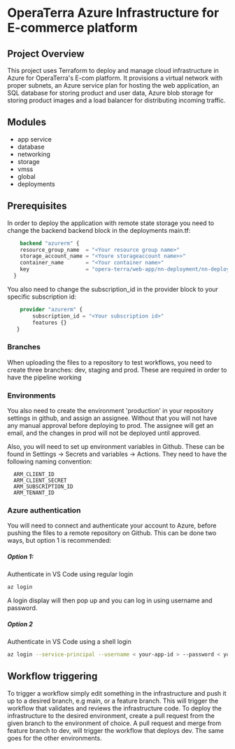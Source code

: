 # OperaTerra Azure Infrastructure for E-commerce platform


## Project Overview
This project uses Terraform to deploy and manage cloud infrastructure in Azure for OperaTerra's E-com platform. It provisions a virtual network with proper subnets, an Azure service plan for hosting the web application, an SQL database for storing product and user data, Azure blob storage for storing product images and a load balancer for distributing incoming traffic. 

## Modules
- app service
- database
- networking
- storage
- vmss
- global
- deployments

## Prerequisites
In order to deploy the application with remote state storage you need to change the backend backend block in the deployments main.tf:
```terraform
    backend "azurerm" {
    resource_group_name  = "<Your resource group name>"
    storage_account_name = "<Youre storageaccount name>>"
    container_name       = "<Your container name>"
    key                  = "opera-terra/web-app/nn-deployment/nn-deployment.tfstate"
  }
```
You also need to change the subscription_id in the provider block to your specific subscription id:
```terraform
    provider "azurerm" {
        subscription_id = "<Your subscription id>"
        features {}
   }   
```

### Branches
When uploading the files to a repository to test workflows, you need to create three branches: dev, staging and prod. These are required in order to have the pipeline working

### Environments
You also need to create the environment 'production' in your repository settings in github, and assign an assignee. Without that you will not have any manual approval before deploying to prod. The assignee will get an email, and the changes in prod will not be deployed until approved.

Also, you will need to set up environment variables in Github. These can be found in Settings -> Secrets and variables -> Actions. They need to have the following naming convention:
```
  ARM_CLIENT_ID
  ARM_CLIENT_SECRET
  ARM_SUBSCRIPTION_ID
  ARM_TENANT_ID
```

### Azure authentication
You will need to connect and authenticate your account to Azure, before pushing the files to a remote repository on Github. This can be done two ways, but option 1 is recommended:
##### Option 1:
Authenticate in VS Code using regular login
```bash
az login
```
A login display will then pop up and you can log in using username and password. 

##### Option 2
Authenticate in VS Code using a shell login
```bash
az login --service-principal --username < your-app-id > --password < your-password > --tenant < your-tenant-id >
```
## Workflow triggering
To trigger a workflow simply edit something in the infrastructure and push it up to a desired branch, e.g main, or a feature branch. This will trigger the workflow that validates and reviews the infrastructure code. To deploy the infrastructure to the desired environment, create a pull request from the given branch to the environment of choice. A pull request and merge from feature branch to dev, will trigger the workflow that deploys dev. The same goes for the other environments.